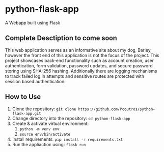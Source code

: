 # python-flask-app
A Webapp built using Flask

## Complete Desctiption to come soon
This web application serves as an informative site about my dog, Barley, however the front end of this application is not the focus of the project. This project showcases back-end functionality such as account creation, user authentication, form validation, password updates, and secure password storing using SHA-256 hashing. Additionally there are logging mechanisms to track failed log in attempts and sensitive routes are protected with session based authentication. 

## How to Use
1) Clone the repository: `git clone https://github.com/Pcoutros/python-flask-app.git`
2) Change directory into the repository: `cd python-flask-app`
3) Create & activate virtual environment:
    1. `python -m venv env`
    2. `source env/bin/activate`
4) Install requirements: `pip install -r requirements.txt`
5) Run the appliaction using: `flask run`
